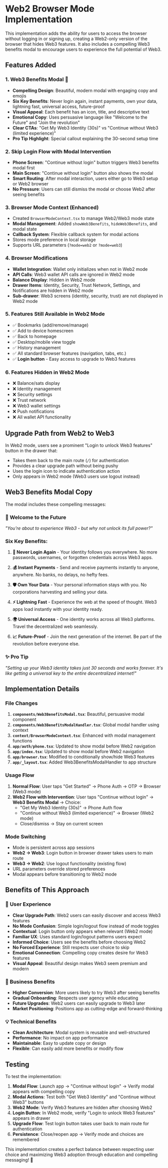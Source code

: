 # Web2 Browser Mode Implementation

This implementation adds the ability for users to access the browser without logging in or signing up, creating a Web2-only version of the browser that hides Web3 features. It also includes a compelling Web3 benefits modal to encourage users to experience the full potential of Web3.

## Features Added

### 1. Web3 Benefits Modal 🚀
- **Compelling Design**: Beautiful, modern modal with engaging copy and emojis
- **Six Key Benefits**: Never login again, instant payments, own your data, lightning fast, universal access, future-proof
- **Visual Appeal**: Each benefit has an icon, title, and descriptive text
- **Emotional Copy**: Uses persuasive language like "Welcome to the Future" and "Join the revolution"
- **Clear CTAs**: "Get My Web3 Identity (30s)" vs "Continue without Web3 (limited experience)"
- **Pro Tip Highlight**: Special callout explaining the 30-second setup time

### 2. Skip Login Flow with Modal Intervention
- **Phone Screen**: "Continue without login" button triggers Web3 benefits modal first
- **Main Screen**: "Continue without login" button also shows the modal
- **Smart Routing**: After modal interaction, users either go to Web3 setup or Web2 browser
- **No Pressure**: Users can still dismiss the modal or choose Web2 after seeing benefits

### 3. Browser Mode Context (Enhanced)
- Created `BrowserModeContext.tsx` to manage Web2/Web3 mode state
- **Modal Management**: Added `showWeb3Benefits`, `hideWeb3Benefits`, and modal state
- **Callback System**: Flexible callback system for modal actions
- Stores mode preference in local storage
- Supports URL parameters (`?mode=web2` or `?mode=web3`)

### 4. Browser Modifications
- **Wallet Integration**: Wallet only initializes when not in Web2 mode
- **API Calls**: Web3 wallet API calls are ignored in Web2 mode
- **Balance Display**: Hidden in Web2 mode
- **Drawer Items**: Identity, Security, Trust Network, Settings, and Notifications are hidden in Web2 mode
- **Sub-drawer**: Web3 screens (identity, security, trust) are not displayed in Web2 mode

### 5. Features Still Available in Web2 Mode
- ✅ Bookmarks (add/remove/manage)
- ✅ Add to device homescreen
- ✅ Back to homepage
- ✅ Desktop/mobile view toggle
- ✅ History management
- ✅ All standard browser features (navigation, tabs, etc.)
- ✅ **Login button** - Easy access to upgrade to Web3 features

### 6. Features Hidden in Web2 Mode
- ❌ Balance/sats display
- ❌ Identity management
- ❌ Security settings
- ❌ Trust network
- ❌ Web3 wallet settings
- ❌ Push notifications
- ❌ All wallet API functionality

## Upgrade Path from Web2 to Web3

In Web2 mode, users see a prominent "Login to unlock Web3 features" button in the drawer that:
- Takes them back to the main route (`/`) for authentication
- Provides a clear upgrade path without being pushy
- Uses the login icon to indicate authentication action
- Only appears in Web2 mode (Web3 users use logout instead)

## Web3 Benefits Modal Copy

The modal includes these compelling messages:

### 🚀 Welcome to the Future
*"You're about to experience Web3 - but why not unlock its full power?"*

### Six Key Benefits:
1. **🔑 Never Login Again** - Your identity follows you everywhere. No more passwords, usernames, or forgotten credentials across Web3 apps.

2. **💰 Instant Payments** - Send and receive payments instantly to anyone, anywhere. No banks, no delays, no hefty fees.

3. **🛡️ Own Your Data** - Your personal information stays with you. No corporations harvesting and selling your data.

4. **⚡ Lightning Fast** - Experience the web at the speed of thought. Web3 apps load instantly with your identity ready.

5. **🌍 Universal Access** - One identity works across all Web3 platforms. Travel the decentralized web seamlessly.

6. **📈 Future-Proof** - Join the next generation of the internet. Be part of the revolution before everyone else.

### ✨ Pro Tip
*"Setting up your Web3 identity takes just 30 seconds and works forever. It's like getting a universal key to the entire decentralized internet!"*

## Implementation Details

### File Changes

1. **`components/Web3BenefitsModal.tsx`**: Beautiful, persuasive modal component
2. **`components/Web3BenefitsModalHandler.tsx`**: Global modal handler using context
3. **`context/BrowserModeContext.tsx`**: Enhanced with modal management functions
4. **`app/auth/phone.tsx`**: Updated to show modal before Web2 navigation
5. **`app/index.tsx`**: Updated to show modal before Web2 navigation
6. **`app/browser.tsx`**: Modified to conditionally show/hide Web3 features
7. **`app/_layout.tsx`**: Added Web3BenefitsModalHandler to app structure

### Usage Flow

1. **Normal Flow**: User taps "Get Started" → Phone Auth → OTP → Browser (Web3 mode)
2. **Web2 Flow with Intervention**: User taps "Continue without login" → **Web3 Benefits Modal** → Choice:
   - "Get My Web3 Identity (30s)" → Phone Auth flow
   - "Continue without Web3 (limited experience)" → Browser (Web2 mode)
   - Close/dismiss → Stay on current screen

### Mode Switching

- Mode is persistent across app sessions
- **Web2 → Web3**: Login button in browser drawer takes users to main route
- **Web3 → Web2**: Use logout functionality (existing flow)
- URL parameters override stored preferences
- Modal appears before transitioning to Web2 mode

## Benefits of This Approach

### 🎯 **User Experience**
- **Clear Upgrade Path**: Web2 users can easily discover and access Web3 features
- **No Mode Confusion**: Simple login/logout flow instead of mode toggles
- **Contextual**: Login button only appears when relevant (Web2 mode)
- **Familiar UX**: Uses standard login/logout patterns users expect
- **Informed Choice**: Users see the benefits before choosing Web2
- **No Forced Experience**: Still respects user choice to skip
- **Emotional Connection**: Compelling copy creates desire for Web3 features
- **Visual Appeal**: Beautiful design makes Web3 seem premium and modern

### 🚀 Business Benefits
- **Higher Conversion**: More users likely to try Web3 after seeing benefits
- **Gradual Onboarding**: Respects user agency while educating
- **Future Upgrades**: Web2 users can easily upgrade to Web3 later
- **Market Positioning**: Positions app as cutting-edge and forward-thinking

### 💡 Technical Benefits
- **Clean Architecture**: Modal system is reusable and well-structured
- **Performance**: No impact on app performance
- **Maintainable**: Easy to update copy or design
- **Flexible**: Can easily add more benefits or modify flow

## Testing

To test the implementation:

1. **Modal Flow**: Launch app → "Continue without login" → Verify modal appears with compelling copy
2. **Modal Actions**: Test both "Get Web3 Identity" and "Continue without Web3" buttons
3. **Web2 Mode**: Verify Web3 features are hidden after choosing Web2
4. **Login Button**: In Web2 mode, verify "Login to unlock Web3 features" appears in drawer
5. **Upgrade Flow**: Test login button takes user back to main route for authentication
6. **Persistence**: Close/reopen app → Verify mode and choices are remembered

This implementation creates a perfect balance between respecting user choice and maximizing Web3 adoption through education and compelling messaging! 🎉
